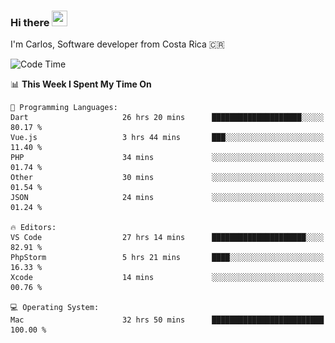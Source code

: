 ### Hi there <img src="https://media.giphy.com/media/hvRJCLFzcasrR4ia7z/giphy.gif" width="25px" height="25px">

I'm Carlos, Software developer from Costa Rica 🇨🇷

[//]: # (<a href="https://app.daily.dev/carum98"><img src="https://github.com/carum98/carum98/blob/main/devcard.svg" width="400" alt="Carlos Umaña Acevedo's Dev Card"/></a>)


<!--START_SECTION:waka-->
![Code Time](http://img.shields.io/badge/Code%20Time-12%2C653%20hrs%201%20min-blue)

📊 **This Week I Spent My Time On** 

```text
💬 Programming Languages: 
Dart                     26 hrs 20 mins      ████████████████████░░░░░   80.17 % 
Vue.js                   3 hrs 44 mins       ███░░░░░░░░░░░░░░░░░░░░░░   11.40 % 
PHP                      34 mins             ░░░░░░░░░░░░░░░░░░░░░░░░░   01.74 % 
Other                    30 mins             ░░░░░░░░░░░░░░░░░░░░░░░░░   01.54 % 
JSON                     24 mins             ░░░░░░░░░░░░░░░░░░░░░░░░░   01.24 % 

🔥 Editors: 
VS Code                  27 hrs 14 mins      █████████████████████░░░░   82.91 % 
PhpStorm                 5 hrs 21 mins       ████░░░░░░░░░░░░░░░░░░░░░   16.33 % 
Xcode                    14 mins             ░░░░░░░░░░░░░░░░░░░░░░░░░   00.76 % 

💻 Operating System: 
Mac                      32 hrs 50 mins      █████████████████████████   100.00 % 
```


<!--END_SECTION:waka-->
